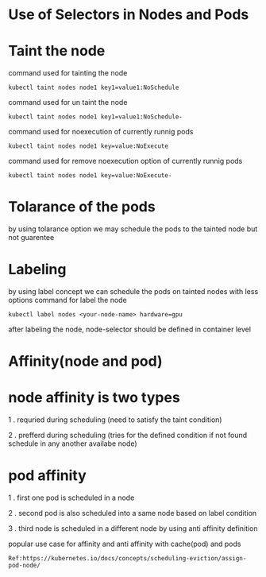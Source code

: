 # Use of Selectors in Nodes and Pods

# Taint the node

command used for tainting the node

    kubectl taint nodes node1 key1=value1:NoSchedule

command used for un taint the node

    kubectl taint nodes node1 key1=value1:NoSchedule-
    
command used for noexecution of currently runnig pods

    kubectl taint nodes node1 key=value:NoExecute

command used for remove noexecution option of currently runnig pods

    kubectl taint nodes node1 key=value:NoExecute-


# Tolarance of the pods

by using tolarance option we may schedule the pods to the tainted node but not guarentee

# Labeling

by using label concept we can schedule the pods on tainted nodes with less options
command for label the node 

    kubectl label nodes <your-node-name> hardware=gpu

after labeling the node, node-selector should be defined in container level

# Affinity(node and pod)

# node affinity is two types

1 . requried during scheduling (need to satisfy the taint condition)

2 . prefferd during scheduling (tries for the defined condition if not found schedule in any another availabe node)

# pod affinity

1 . first one pod is scheduled in a node

2 . second pod is also scheduled into a same node based on label condition

3 . third node is scheduled in a different node by using anti affinity definition

popular use case for affinity and anti affinity with cache(pod) and pods

```
Ref:https://kubernetes.io/docs/concepts/scheduling-eviction/assign-pod-node/
```